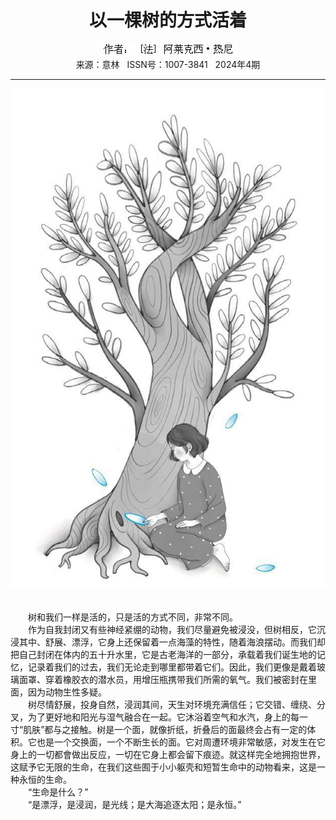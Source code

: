 # <center>以一棵树的方式活着</center> 

<div align=center><img src="https://raw.githubusercontent.com/leaguecn/magazines/main/img_authors/%25d7%25f7%25d5%25df%25a3%25ba%25a3%25db%25b7%25a8%25a3%25dd%25b0%25a2%25c0%25b3%25bf%25cb%25ce%25f7%25a1%25a4%25c8%25c8%25c4%25e1.jpg"></div> 

<center>来源：意林   ISSN号：1007-3841   2024年4期</center> 


* * *


![](https://raw.githubusercontent.com/leaguecn/magazines/main/img/yili20240459-1-l.jpg)

  
<br>　　树和我们一样是活的，只是活的方式不同，非常不同。  
　　作为自我封闭又有些神经紧绷的动物，我们尽量避免被浸没，但树相反，它沉浸其中、舒展、漂浮，它身上还保留着一点海藻的特性，随着海浪摆动。而我们却把自己封闭在体内的五十升水里，它是古老海洋的一部分，承载着我们诞生地的记忆，记录着我们的过去，我们无论走到哪里都带着它们。因此，我们更像是戴着玻璃面罩、穿着橡胶衣的潜水员，用增压瓶携带我们所需的氧气。我们被密封在里面，因为动物生性多疑。  
　　树尽情舒展，投身自然，浸润其间，天生对环境充满信任；它交错、缠绕、分叉，为了更好地和阳光与湿气融合在一起。它沐浴着空气和水汽，身上的每一寸“肌肤”都与之接触。树是一个面，就像折纸，折叠后的面最终会占有一定的体积。它也是一个交换面，一个不断生长的面。它对周遭环境非常敏感，对发生在它身上的一切都會做出反应，一切在它身上都会留下痕迹。就这样完全地拥抱世界，这赋予它无限的生命，在我们这些囿于小小躯壳和短暂生命中的动物看来，这是一种永恒的生命。  
　　“生命是什么？”  
　　“是漂浮，是浸润，是光线；是大海追逐太阳；是永恒。”